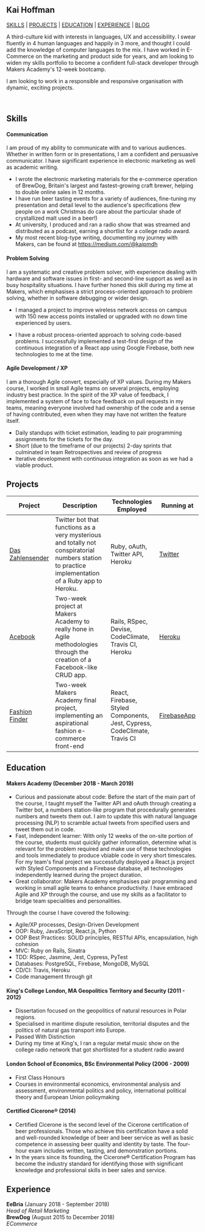 ## Kai Hoffman

[SKILLS](https://github.com/kaihoffman/CV#skills) | [PROJECTS](https://github.com/kaihoffman/CV#projects) | [EDUCATION](https://github.com/kaihoffman/CV#education) | [EXPERIENCE](https://github.com/kaihoffman/CV#experience) | [BLOG](https://medium.com/@kaipmdh)

A third-culture kid with interests in languages, UX and accessibility. I swear fluently in 4 human languages and happily in 3 more, and thought I could add the knowledge of computer languages to the mix. I have worked in E-Commerce on the marketing and product side for years, and am looking to widen my skills portfolio to become a confident full-stack developer through Makers Academy's 12-week bootcamp.

I am looking to work in a responsible and responsive organisation with dynamic, exciting projects.

<a href="https://sourcerer.io/kaihoffman"><img src="https://img.shields.io/badge/Ruby-335%20commits-orange.svg" alt=""></a>
<a href="https://sourcerer.io/kaihoffman"><img src="https://img.shields.io/badge/JavaScript-117%20commits-orange.svg" alt=""></a>
<a href="https://sourcerer.io/kaihoffman"><img src="https://img.shields.io/badge/HTML-110%20commits-orange.svg" alt=""></a>

## Skills

#### Communication

I am proud of my ability to communicate with and to various audiences. Whether in written form or in presentations, I am a confident and persuasive communicator. I have significant experience in electronic marketing as well as academic writing.

- I wrote the electronic marketing materials for the e-commerce operation of BrewDog, Britain's largest and fastest-growing craft brewer, helping to double online sales in 12 months.
- I have run beer tasting events for a variety of audiences, fine-tuning my presentation and detail level to the audience's specifications (few people on a work Christmas do care about the particular shade of crystallized malt used in a beer!)
- At university, I produced and ran a radio show that was streamed and distributed as a podcast, earning a shortlist for a college radio award. 
- My most recent blog-type writing, documenting my journey with Makers, can be found at https://medium.com/@kaipmdh

#### Problem Solving

I am a systematic and creative problem solver, with experience dealing with hardware and software issues in first- and second-line support as well as in busy hospitality situations. I have further honed this skill during my time at Makers, which emphasises a strict process-oriented approach to problem solving, whether in software debugging or wider design.

- I managed a project to improve wireless network access on campus with 150 new access points installed or upgraded with no down time experienced by users.

- I have a robust process-oriented approach to solving code-based problems. I successfully implemented a test-first design of the continuous integration of a React app using Google Firebase, both new technologies to me at the time.

#### Agile Development / XP

I am a thorough Agile convert, especially of XP values. During my Makers course, I worked in small Agile teams on several projects, employing industry best practice. In the spirit of the XP value of feedback, I implemented a system of face to face feedback on pull requests in my teams, meaning everyone involved had ownership of the code and a sense of having contributed, even when they may have not written the feature itself.

- Daily standups with ticket estimation, leading to pair programming assignments for the tickets for the day.
- Short (due to the timeframe of our projects) 2-day sprints that culminated in team Retrospectives and review of progress
- Iterative development with continuous integration as soon as we had a viable product.

## Projects

| Project | Description | Technologies Employed | Running at
| ---|---|---|---|
| [Das Zahlensender](https://twitter.com/daszahlensender) | Twitter bot that functions as a very mysterious and totally not conspiratorial numbers station to practice implementation of a Ruby app to Heroku. | Ruby, oAuth, Twitter API, Heroku | [Twitter](https://twitter.com/daszahlensender)
| [Acebook](https://github.com/kaihoffman/acebook-rails-template) | Two-week project at Makers Academy to really hone in Agile methodologies through the creation of a Facebook-like CRUD app. | Rails, RSpec, Devise, CodeClimate, Travis CI, Heroku | [Heroku](https://acebook-template.herokuapp.com/)
| [Fashion Finder](https://github.com/rtfdm/fashion-finder) | Two-week Makers Academy final project, implementing an aspirational fashion e-commerce front-end | React, Firebase, Styled Components, Jest, Cypress, CodeClimate, Travis CI | [FirebaseApp](https://fashion-finder-prod.firebaseapp.com)

## Education

#### Makers Academy (December 2018 - March 2019)

- Curious and passionate about code: Before the start of the main part of the course, I taught myself the Twitter API and oAuth through creating a Twitter bot, a numbers station-like program that procedurally generates numbers and tweets them out. I aim to update this with natural language processing (NLP) to scramble actual tweets from specified users and tweet them out in code.
- Fast, independent learner: With only 12 weeks of the on-site portion of the course, students must quickly gather information, determine what is relevant for the problem required and make use of these technologies and tools immediately to produce vbiable code in very short timescales. For my team's final project we successfully deployed a React.js project with Styled Components and a Firebase database, all technologies independently learned during the project duration.
- Great collaborator: Makers Academy emphasises pair programming and working in small agile teams to enhance productivity. I have embraced Agile and XP through the course, and use my skills as a facilitator to bridge team specialities and personalities. 

Through the course I have covered the following:
- Agile/XP processes, Design-Driven Development
- OOP: Ruby, JavaScript, React.js, Python
- OOP Best Practices: SOLID principles, RESTful APIs, encapsulation, high cohesion
- MVC: Ruby on Rails, Sinatra
- TDD: RSpec, Jasmine, Jest, Cypress, PyTest
- Databases: PostgreSQL, Firebase, MongoDB, MySQL
- CD/CI: Travis, Heroku
- Code management through git

#### King's College London, MA Geopolitics Territory and Security (2011 - 2012)

- Dissertation focused on the geopolitics of natural resources in Polar regions.
- Specialised in maritime dispute resolution, territorial disputes and the politics of natural gas transport into Europe.
- Passed With Distinction
- During my time at King's, I ran a regular metal music show on the college radio network that got shortlisted for a student radio award

#### London School of Economics, BSc Environmental Policy (2006 - 2009)

- First Class Honours
- Courses in environmental economics, environmental analysis and assessment, environmental politics and policy, international political theory and European Union policymaking

#### Certified Cicerone® (2014)

- Certified Cicerone is the second level of the Cicerone certification of beer professionals. Those who achieve this certification have a solid and well-rounded knowledge of beer and beer service as well as basic competence in assessing beer quality and identity by taste. The four-hour exam includes written, tasting, and demonstration portions.
- In the years since its founding, the Cicerone® Certification Program has become the industry standard for identifying those with significant knowledge and professional skills in beer sales and service.

## Experience

**EeBria** (January 2018 - September 2018)    
*Head of Retail Marketing*  
**BrewDog** (August 2015 to December 2018)   
*ECommerce*

